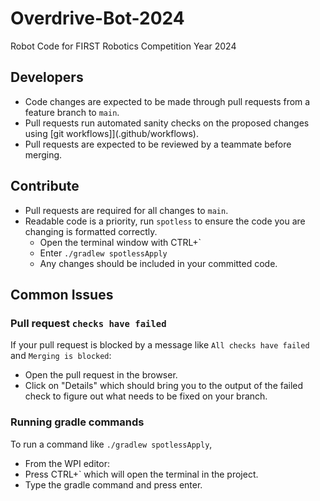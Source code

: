 # Overdrive-Bot-2024
Robot Code for FIRST Robotics Competition Year 2024

## Developers

* Code changes are expected to be made through pull requests from a feature branch to `main`.
* Pull requests run automated sanity checks on the proposed changes using [git workflows]](.github/workflows).
* Pull requests are expected to be reviewed by a teammate before merging.

## Contribute

* Pull requests are required for all changes to `main`.
* Readable code is a priority, run `spotless` to ensure the
  code you are changing is formatted correctly.
  * Open the terminal window with CTRL+`
  * Enter `./gradlew spotlessApply`
  * Any changes should be included in your committed code.

## Common Issues

### Pull request `checks have failed`

If your pull request is blocked by a message like `All checks have failed` and `Merging is blocked`:

* Open the pull request in the browser.
* Click on "Details" which should bring you to the output of the failed check to figure out what needs to be fixed on your branch.

### Running gradle commands

To run a command like `./gradlew spotlessApply`,

* From the WPI editor:
* Press CTRL+` which will open the terminal in the project.
* Type the gradle command and press enter.
